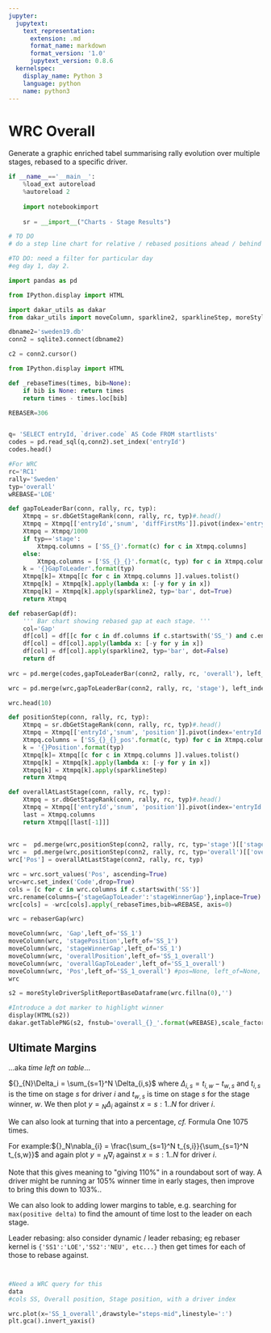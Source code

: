 ```yaml
---
jupyter:
  jupytext:
    text_representation:
      extension: .md
      format_name: markdown
      format_version: '1.0'
      jupytext_version: 0.8.6
  kernelspec:
    display_name: Python 3
    language: python
    name: python3
---
```


# WRC Overall

Generate a graphic enriched tabel summarising rally evolution over multiple stages, rebased to a specific driver.

```python
if __name__=='__main__':
    %load_ext autoreload
    %autoreload 2
    
    import notebookimport
    
    sr = __import__("Charts - Stage Results")

```

```python
# TO DO
# do a step line chart for relative / rebased positions ahead / behind
```

```python
#TO DO: need a filter for particular day
#eg day 1, day 2.
```

```python
import pandas as pd

from IPython.display import HTML

import dakar_utils as dakar
from dakar_utils import moveColumn, sparkline2, sparklineStep, moreStyleDriverSplitReportBaseDataframe

```

```python
dbname2='sweden19.db'
conn2 = sqlite3.connect(dbname2)

c2 = conn2.cursor()

```

```python
from IPython.display import HTML
```

```python
def _rebaseTimes(times, bib=None):
    if bib is None: return times
    return times - times.loc[bib]
```

```python
REBASER=306
```

```python

```

```python
q= 'SELECT entryId, `driver.code` AS Code FROM startlists'
codes = pd.read_sql(q,conn2).set_index('entryId')
codes.head()
```

```python
#For WRC
rc='RC1'
rally='Sweden'
typ='overall'
wREBASE='LOE'

def gapToLeaderBar(conn, rally, rc, typ):
    Xtmpq = sr.dbGetStageRank(conn, rally, rc, typ)#.head()
    Xtmpq = Xtmpq[['entryId','snum', 'diffFirstMs']].pivot(index='entryId',columns='snum',values='diffFirstMs')
    Xtmpq = Xtmpq/1000
    if typ=='stage':
        Xtmpq.columns = ['SS_{}'.format(c) for c in Xtmpq.columns]
    else:
        Xtmpq.columns = ['SS_{}_{}'.format(c, typ) for c in Xtmpq.columns]
    k = '{}GapToLeader'.format(typ)
    Xtmpq[k]= Xtmpq[[c for c in Xtmpq.columns ]].values.tolist()
    Xtmpq[k] = Xtmpq[k].apply(lambda x: [-y for y in x])
    Xtmpq[k] = Xtmpq[k].apply(sparkline2, typ='bar', dot=True)
    return Xtmpq 

def rebaserGap(df):
    ''' Bar chart showing rebased gap at each stage. '''
    col='Gap'
    df[col] = df[[c for c in df.columns if c.startswith('SS_') and c.endswith('_overall')]].values.tolist()
    df[col] = df[col].apply(lambda x: [-y for y in x])
    df[col] = df[col].apply(sparkline2, typ='bar', dot=False)
    return df
    
wrc = pd.merge(codes,gapToLeaderBar(conn2, rally, rc, 'overall'), left_index=True, right_index=True)

wrc = pd.merge(wrc,gapToLeaderBar(conn2, rally, rc, 'stage'), left_index=True, right_index=True)

wrc.head(10)
```

```python
def positionStep(conn, rally, rc, typ):
    Xtmpq = sr.dbGetStageRank(conn, rally, rc, typ)#.head()
    Xtmpq = Xtmpq[['entryId','snum', 'position']].pivot(index='entryId',columns='snum',values='position')
    Xtmpq.columns = ['SS_{}_{}_pos'.format(c, typ) for c in Xtmpq.columns]
    k = '{}Position'.format(typ)
    Xtmpq[k]= Xtmpq[[c for c in Xtmpq.columns ]].values.tolist()
    Xtmpq[k] = Xtmpq[k].apply(lambda x: [-y for y in x])
    Xtmpq[k] = Xtmpq[k].apply(sparklineStep)
    return Xtmpq 

def overallAtLastStage(conn, rally, rc, typ):
    Xtmpq = sr.dbGetStageRank(conn, rally, rc, typ)#.head()
    Xtmpq = Xtmpq[['entryId','snum', 'position']].pivot(index='entryId',columns='snum',values='position')
    last = Xtmpq.columns
    return Xtmpq[[last[-1]]]
    
    
wrc =  pd.merge(wrc,positionStep(conn2, rally, rc, typ='stage')[['stagePosition']], left_index=True, right_index=True)
wrc =  pd.merge(wrc,positionStep(conn2, rally, rc, typ='overall')[['overallPosition']], left_index=True, right_index=True)
wrc['Pos'] = overallAtLastStage(conn2, rally, rc, typ)

wrc = wrc.sort_values('Pos', ascending=True)
wrc=wrc.set_index('Code',drop=True)
cols = [c for c in wrc.columns if c.startswith('SS')]
wrc.rename(columns={'stageGapToLeader':'stageWinnerGap'},inplace=True)
wrc[cols] = -wrc[cols].apply(_rebaseTimes,bib=wREBASE, axis=0)

wrc = rebaserGap(wrc)
```

```python
moveColumn(wrc, 'Gap',left_of='SS_1')
moveColumn(wrc, 'stagePosition',left_of='SS_1')
moveColumn(wrc, 'stageWinnerGap',left_of='SS_1')
moveColumn(wrc, 'overallPosition',left_of='SS_1_overall')
moveColumn(wrc, 'overallGapToLeader',left_of='SS_1_overall')
moveColumn(wrc, 'Pos',left_of='SS_1_overall') #pos=None, left_of=None, right_of=None)
wrc
```

```python
s2 = moreStyleDriverSplitReportBaseDataframe(wrc.fillna(0),'')

#Introduce a dot marker to highlight winner
display(HTML(s2))
dakar.getTablePNG(s2, fnstub='overall_{}_'.format(wREBASE),scale_factor=2)
```

## Ultimate Margins

...aka *time left on table*...


${}_{N}\Delta_i = \sum_{s=1}^N \Delta_{i,s}$ where $\Delta_{i,s}=t_{i,w}-t_{w,s}$ and $t_{i,s}$ is the time on stage $s$ for driver $i$ and $t_{w,s}$ is time on stage $s$ for the stage winner, $w$. We then plot $y={}_{N}\Delta_i$ against $x=s:1..N$ for driver $i$.

We can also look at turning that into a percentage, *cf.* Formula One 1075 times.

For example:${}_N\nabla_{i} = \frac{\sum_{s=1}^N t_{s,i}}{\sum_{s=1}^N t_{s,w}}$ and again plot $y={}_{N}\nabla_i$ against $x=s:1..N$ for driver $i$.

Note that this gives meaning to "giving 110%" in a roundabout sort of way. A driver might be running ar 105% winner time in early stages, then improve to bring this down to 103%..


We can also look to adding lower margins to table, e.g. searching for `max(positive delta)` to find the amount of time lost to the leader on each stage.


Leader rebasing: also consider dynamic / leader rebasing; eg rebaser kernel is `{'SS1':'LOE','SS2':'NEU', etc...}` then get times for each of those to rebase against.

```python

```

```python

```

```python
#Need a WRC query for this
data
#cols SS, Overall position, Stage position, with a driver index
```

```python
wrc.plot(x='SS_1_overall',drawstyle="steps-mid",linestyle=':')
plt.gca().invert_yaxis()
```

```python

```
